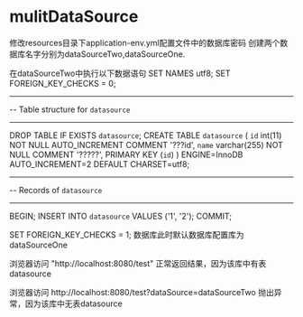 # mulitDataSource

修改resources目录下application-env.yml配置文件中的数据库密码
创建两个数据库名字分别为dataSourceTwo,dataSourceOne.


在dataSourceTwo中执行以下数据语句
SET NAMES utf8;
SET FOREIGN_KEY_CHECKS = 0;

-- ----------------------------
--  Table structure for `datasource`
-- ----------------------------
DROP TABLE IF EXISTS `datasource`;
CREATE TABLE `datasource` (
  `id` int(11) NOT NULL AUTO_INCREMENT COMMENT '???id',
  `name` varchar(255) NOT NULL COMMENT '?????',
  PRIMARY KEY (`id`)
) ENGINE=InnoDB AUTO_INCREMENT=2 DEFAULT CHARSET=utf8;

-- ----------------------------
--  Records of `datasource`
-- ----------------------------
BEGIN;
INSERT INTO `datasource` VALUES ('1', '2');
COMMIT;

SET FOREIGN_KEY_CHECKS = 1;
数据库此时默认数据库配置库为dataSourceOne

浏览器访问 "http://localhost:8080/test" 正常返回结果，因为该库中有表datasource

浏览器访问 http://localhost:8080/test?dataSource=dataSourceTwo 抛出异常，因为该库中无表datasource


